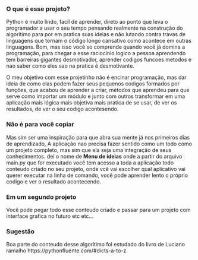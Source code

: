 <h3>O que é esse projeto?</h3>

Python é muito lindo, facil de aprender, direto ao ponto que leva o programador a usar o seu tempo
pensando realmente na construção do algorítimo para por em pratica suas ideias e não lutando contra
travas de linguagens que tornam o código longo cansativo como acontece em outras linguagens.
Bom, mas isso você so comprende quando você já domina a programação, para chegar a esse raciocínio 
logico a pessoa aprendendo tem barreiras gigantes desmotivador, aprender codigos funcoes metodos 
e nao saber como eles sao na pratica é desmotivante.

O meu objetivo com esse projetinho não é encinar programação, mas dar ideia de como elas podem fazer
seus pequenos codigos formados por funções, que acabou de aprender a criar, métodos que aprendeu para
que serve como importar um módulo e junto com outros transformar em uma aplicação mais lógica  mais 
objetiva mais pratica de se usar, de ver os resultados, de ver o seu codigo acontesendo.

<h3> Não é para você copiar </h3> 
Mas sim ser uma inspiração para que abra sua mente já nos primeiros dias de aprendizado, A aplicação nao 
precisa fazer sentido como um todo como um projeto completo, mas sim que ela seja uma integração de
seus conhecimentos. dei o nome de <b>Menu de ideias</b> onde a partir do arquivo main.py que for executado
você tem acesso a toda a aplicação todo conteudo criado no seu projeto, onde vcê vai escolher qual aplicativo
vai querer executar na linha de comando, você pode aprender lento o próprio codigo e ver o resultado
acontecendo.

<h3> Em um segundo projeto </h3>
Você pode pegar todo esse conteudo criado e passar para um projeto com interface grafica no futuro etc etc...
<h3>Sugestão</h3>
Boa parte do conteudo desse algorítimo foi estudado do livro de Luciano ramalho 
<a>https://pythonfluente.com/#dicts-a-to-z</a>

